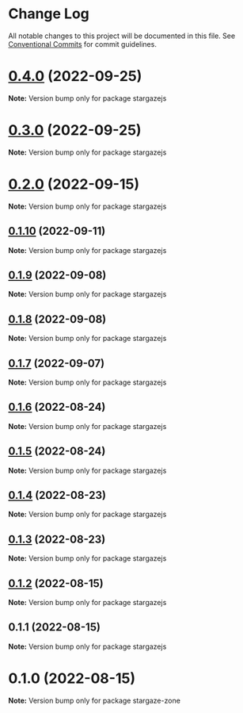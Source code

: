 # Change Log

All notable changes to this project will be documented in this file.
See [Conventional Commits](https://conventionalcommits.org) for commit guidelines.

# [0.4.0](https://github.com/cosmology-tech/stargaze-zone/compare/stargazejs@0.3.0...stargazejs@0.4.0) (2022-09-25)

**Note:** Version bump only for package stargazejs





# [0.3.0](https://github.com/cosmology-tech/stargaze-zone/compare/stargazejs@0.2.0...stargazejs@0.3.0) (2022-09-25)

**Note:** Version bump only for package stargazejs





# [0.2.0](https://github.com/cosmology-tech/stargaze-zone/compare/stargazejs@0.1.10...stargazejs@0.2.0) (2022-09-15)

**Note:** Version bump only for package stargazejs





## [0.1.10](https://github.com/cosmology-tech/stargaze-zone/compare/stargazejs@0.1.9...stargazejs@0.1.10) (2022-09-11)

**Note:** Version bump only for package stargazejs





## [0.1.9](https://github.com/cosmology-tech/stargaze-zone/compare/stargazejs@0.1.8...stargazejs@0.1.9) (2022-09-08)

**Note:** Version bump only for package stargazejs





## [0.1.8](https://github.com/cosmology-tech/stargaze-zone/compare/stargazejs@0.1.7...stargazejs@0.1.8) (2022-09-08)

**Note:** Version bump only for package stargazejs





## [0.1.7](https://github.com/cosmology-tech/stargaze-zone/compare/stargazejs@0.1.6...stargazejs@0.1.7) (2022-09-07)

**Note:** Version bump only for package stargazejs





## [0.1.6](https://github.com/cosmology-tech/stargaze-zone/compare/stargazejs@0.1.5...stargazejs@0.1.6) (2022-08-24)

**Note:** Version bump only for package stargazejs





## [0.1.5](https://github.com/cosmology-tech/stargaze-zone/compare/stargazejs@0.1.4...stargazejs@0.1.5) (2022-08-24)

**Note:** Version bump only for package stargazejs





## [0.1.4](https://github.com/cosmology-tech/stargaze-zone/compare/stargazejs@0.1.3...stargazejs@0.1.4) (2022-08-23)

**Note:** Version bump only for package stargazejs





## [0.1.3](https://github.com/cosmology-tech/stargaze-zone/compare/stargazejs@0.1.2...stargazejs@0.1.3) (2022-08-23)

**Note:** Version bump only for package stargazejs





## [0.1.2](https://github.com/cosmology-tech/stargaze-zone/compare/stargazejs@0.1.1...stargazejs@0.1.2) (2022-08-15)

**Note:** Version bump only for package stargazejs





## 0.1.1 (2022-08-15)

**Note:** Version bump only for package stargazejs





# 0.1.0 (2022-08-15)

**Note:** Version bump only for package stargaze-zone
